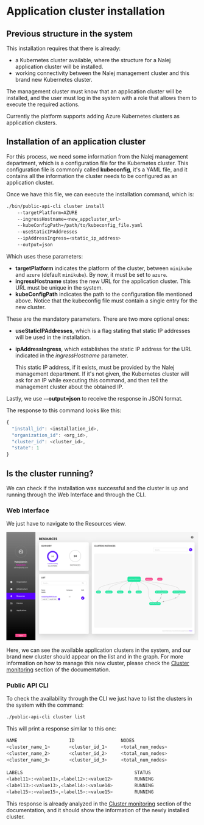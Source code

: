 # Application cluster installation

## Previous structure in the system

This installation requires that there is already:

* a Kubernetes cluster available, where the structure for a Nalej application cluster will be installed.
* working connectivity between the Nalej management cluster and this brand new Kubernetes cluster.

The management cluster must know that an application cluster will be installed, and the user must log in the system with a role that allows them to execute the required actions.

Currently the platform supports adding Azure Kubernetes clusters as application clusters.

## Installation of an application cluster

For this process, we need some information from the Nalej management department, which is a configuration file for the Kubernetes cluster. This configuration file is commonly called **kubeconfig**, it's a YAML file, and it contains all the information the cluster needs to be configured as an application cluster.

Once we have this file, we can execute the installation command, which is:

```bash
./bin/public-api-cli cluster install 
    --targetPlatform=AZURE 
    --ingressHostname=<new_appcluster_url> 
    --kubeConfigPath=/path/to/kubeconfig_file.yaml 
    --useStaticIPAddresses 
    --ipAddressIngress=<static_ip_address>
    --output=json
```

Which uses these parameters:

* **targetPlatform** indicates the platform of the cluster, between `minikube` and  `azure` \(default `minikube`\). By now, it must be set to `azure`.
* **ingressHostname** states the new URL for the application cluster. This URL must be unique in the system.
* **kubeConfigPath** indicates the path to the configuration file mentioned above. Notice that the kubeconfig file must contain a single entry for the new cluster.

These are the mandatory parameters. There are two more optional ones:

* **useStaticIPAddresses**, which is a flag stating that static IP addresses will be used in the installation.
* **ipAddressIngress**, which establishes the static IP address for the URL indicated in the _ingressHostname_ parameter.

  This static IP address, if it exists, must be provided by the Nalej management department. If it's not given, the Kubernetes cluster will ask for an IP while executing this command, and then tell the management cluster about the obtained IP.

Lastly, we use **--output=json** to receive the response in JSON format.

The response to this command looks like this:

```javascript
{
  "install_id": <installation_id>,
  "organization_id": <org_id>,
  "cluster_id": <cluster_id>,
  "state": 1
}
```

## Is the cluster running?

We can check if the installation was successful and the cluster is up and running through the Web Interface and through the CLI.

### Web Interface

We just have to navigate to the Resources view.

![Main view of the resources section.](../img/res_cins_main.png)

Here, we can see the available application clusters in the system, and our brand new cluster should appear on the list and in the graph. For more information on how to manage this new cluster, please check the [Cluster monitoring](resources-1.md) section of the documentation.

### Public API CLI

To check the availability through the CLI we just have to list the clusters in the system with the command:

```bash
./public-api-cli cluster list
```

This will print a response similar to this one:

```bash
NAME                   ID                 NODES   
<cluster_name_1>       <cluster_id_1>     <total_num_nodes>
<cluster_name_2>       <cluster_id_2>     <total_num_nodes>
<cluster_name_3>       <cluster_id_3>     <total_num_nodes>

LABELS                                         STATUS
<label11>:<value11>,<label12>:<value12>        RUNNING
<label13>:<value13>,<label14>:<value14>        RUNNING
<label15>:<value15>,<label15>:<value15>        RUNNING
```

This response is already analyzed in the [Cluster monitoring](resources-1.md) section of the documentation, and it should show the information of the newly installed cluster.

